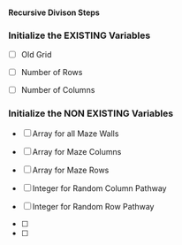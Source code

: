 #### Recursive Divison Steps

### Initialize the EXISTING Variables
- [ ]  Old Grid
- [ ]  Number of Rows
- [ ]  Number of Columns


### Initialize the NON EXISTING Variables
- [ ]  Array for all Maze Walls
- [ ]  Array for Maze Columns
- [ ]  Array for Maze Rows
- [ ]  Integer for Random Column Pathway
- [ ]  Integer for Random Row Pathway
- [ ] 






- [ ]  
